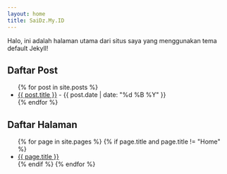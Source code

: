 ```yaml
---
layout: home
title: SaiDz.My.ID
---
```


Halo, ini adalah halaman utama dari situs saya yang menggunakan tema default Jekyll!

<h2>Daftar Post</h2>
<ul>
  {% for post in site.posts %}
    <li>
      <a href="{{ post.url | relative_url }}">{{ post.title }}</a> - {{ post.date | date: "%d %B %Y" }}
    </li>
  {% endfor %}
</ul>

<h2>Daftar Halaman</h2>
<ul>
  {% for page in site.pages %}
    {% if page.title and page.title != "Home" %} <!-- Optional: skip halaman beranda -->
      <li>
        <a href="{{ page.url | relative_url }}">{{ page.title }}</a>
      </li>
    {% endif %}
  {% endfor %}
</ul>
